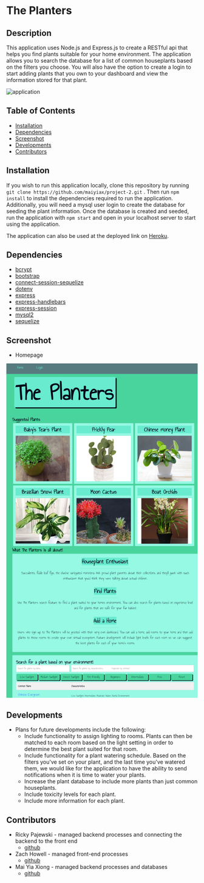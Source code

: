 # **The Planters**

## Description

This application uses Node.js and Express.js to create a RESTful api that helps you find plants suitable for your home environment. The application allows you to search the database for a list of common houseplants based on the filters you choose. You will also have the option to create a login to start adding plants that you own to your dashboard and view the information stored for that plant.

![application](/public/images/application.gif)

## Table of Contents
* [Installation](#installation)
* [Dependencies](#dependencies)
* [Screenshot](#screenshot)
* [Developments](#developments)
* [Contributors](#contributors)


## Installation

If you wish to run this application locally, clone this repository by running `git clone https://github.com/maiyiax/project-2.git` . Then run `npm install` to install the dependencies required to run the application. Additionally, you will need a mysql user login to create the database for seeding the plant information. Once the database is created and seeded, run the application with `npm start` and open in your localhost server to start using the application.

The application can also be used at the deployed link on [Heroku](https://blooming-brook-59963.herokuapp.com/).

## Dependencies

   - [bcrypt](https://www.npmjs.com/package/bcrypt)
   - [bootstrap](https://getbootstrap.com/)
   - [connect-session-sequelize](https://www.npmjs.com/package/connect-session-sequelize)
   - [dotenv](https://www.npmjs.com/package/dotenv)
   - [express](https://www.npmjs.com/package/express)
   - [express-handlebars](https://www.npmjs.com/package/express-handlebars)
   - [express-session](https://www.npmjs.com/package/express-session)
   - [mysql2](https://www.npmjs.com/package/mysql2)
   - [sequelize](https://www.npmjs.com/package/sequelize)
   
## Screenshot

- Homepage 

![](./public/images/homepage.png)

## Developments

- Plans for future developments include the following:
    - Include functionality to assign lighting to rooms. Plants can then be matched to each room based on the light setting in order to determine the best plant suited for that room.
    - Include functionality for a plant watering schedule. Based on the filters you've set on your plant, and the last time you've watered them, we would like for the application to have the ability to send notifications when it is time to water your plants.
    - Increase the plant database to include more plants than just common houseplants.
    - Include toxicity levels for each plant.
    - Include more information for each plant.

## Contributors
* Ricky Pajewski - managed backend processes and connecting the backend to the front end
    - [github](https://github.com/rpajewski)
* Zach Howell - managed front-end processes
    - [github](https://github.com/ZachAH)
* Mai Yia Xiong - managed backend processes and databases
    - [github](https://github.com/maiyiax)
